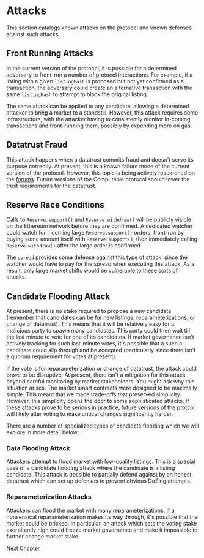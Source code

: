 # Attacks
This section catalogs known attacks on the protocol and
known defenses against such attacks.

## Front Running Attacks

In the current version of the protocol, it is possible
for a determined adversary to front-run a number of
protocol interactions. For example, if a listing with a
given `listingHash` is proposed but not yet confirmed
as a transaction, the adversary could create an
alternative transaction with the same `listingHash` to
attempt to block the original listing.

The same attack can be applied to any candidate,
allowing a determined attacker to bring a market to a
standstill. However, this attack requires some
infrastructure, with the attacker having to
consistently monitor in-coming transactions and
front-running them, possibly by expending more on gas.

## Datatrust Fraud 

This attack happens when a datatrust commits fraud and
doesn't serve its purpose correctly. At present, this
is a known failure mode of the current version of the
protocol.  However, this topic is being actively
researched on the
[forums](https://forum.computable.io/). Future versions
of the Computable protocol should lower the trust
requirements for the datatrust.

## Reserve Race Conditions

Calls to `Reserve.support()` and `Reserve.withdraw()`
will be publicly visible on the Ethereum network before
they are confirmed. A dedicated watcher could watch for
incoming large `Reserve.support()` orders, front-run by
buying some amount itself with `Reserve.support()`,
then immediately calling `Reserve.withdraw()` after the
large order is confirmed.

The `spread` provides some defense against this type of
attack, since the watcher would have to pay for the
spread when executing this attack. As a result, only
large market shifts would be vulnerable to these sorts
of attacks.

## Candidate Flooding Attack

At present, there is no stake required to propose a new
candidate (remember that candidates can be for new
listings, reparameterizations, or change of datatrust).
This means that it will be relatively easy for a
malicious party to spawn many candidates. This party
could then wait till the last minute to vote for one of
its candidates. If market governance isn't actively
tracking for such last-minute votes, it's possible that
a such a candidate could slip through and be accepted
(particularly since there isn't a quorum requirement
for votes at present).

If the vote is for reparameterization or change of
datatrust, the attack could prove to be disruptive. At
present, there isn't a mitigation for this attack
beyond careful monitoring by market stakeholders. You
might ask why this situation arises. The market smart
contracts were designed to be maximally simple. This
meant that we made trade-offs that preserved
simplicity. However, this simplicity opens the door to
some sophisticated attacks. If these attacks prove to
be serious in practice, future versions of the protcol
will likely alter voting to make critical changes
significantly harder.

There are a number of specialized types of candidate
flooding which we will explore in more detail below:

### Data Flooding Attack

Attackers attempt to flood market with low-quality
listings. This is a special case of a candidate
flooding attack where the candidate is a listing
candidate. This attack is possible to partially defend
against by an honest datatrust which can set up
defenses to prevent obvious DoSing attempts.

### Reparameterization Attacks 

Attackers can flood the market with many
reparameterizations. If a nonsensical
reparameterization makes its way through, it's possible
that the market could be bricked. In particular, an
attack which sets the voting stake exorbitantly high
could freeze market governance and make it impossible
to further change market stake.

[Next Chapter](../userjourney/index.html)

